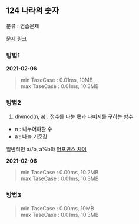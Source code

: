 ## 124 나라의 숫자

분류 : 연습문제

[문제 링크](https://programmers.co.kr/learn/courses/30/lessons/12899)

### 방법1

**2021-02-06**

> min TaseCase : 0.01ms, 10MB  
> max TaseCase : 0.01ms, 10.3MB  

### 방법2

1. divmod(n, a) : 정수를 나눈 몫과 나머지를 구하는 함수
 - n : 나누어야할 수
 - a : 나눌 기준값

일반적인 a//b, a%b와 [퍼포먼스 차이](https://stackoverflow.com/questions/30079879/is-divmod-faster-than-using-the-and-operators)

**2021-02-06**

> min TaseCase : 0.00ms, 10.2MB  
> max TaseCase : 0.01ms, 10.3MB  

### 방법3

> min TaseCase : 0.00ms, 10MB  
> max TaseCase : 0.01ms, 10.3MB  